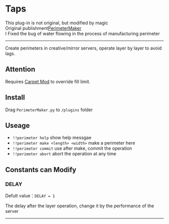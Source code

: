 # Taps
This plug-in is not original, but modified by magic  
Original publishment[PerimeterMaker](https://github.com/Ivan-1F/MCDReforged-Plugins/tree/master/PerimeterMaker)  
I Fixed the bug of water flowing in the process of manufacturing perimeter  

---

Create perimeters in creative/mirror servers, operate layer by layer to avoid lags.

## Attention

Requires [Carpet Mod](https://github.com/gnembon/fabric-carpet) to override fill limit.

## Install

Drag `PerimeterMaker.py` to `/plugins` folder

## Useage

 - `!!perimeter help` show help messgae
 - `!!perimeter make <length> <width>` make a perimeter here
 - `!!perimeter commit` use after make, commit the operation
 - `!!perimeter abort` abort the operation at any time

## Constants can Modify

### DELAY

Defult value：`DELAY = 1`

The delay after the layer operation, change it by the performance of the server

---
